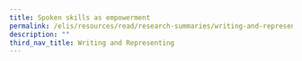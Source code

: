 ```yaml
---
title: Spoken skills as empowerment
permalink: /elis/resources/read/research-summaries/writing-and-representing/spoken-skills-as-empowerment/
description: ""
third_nav_title: Writing and Representing
---
```

